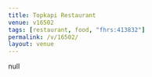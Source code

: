 ```yaml
---
title: Topkapi Restaurant
venue: v16502
tags: [restaurant, food, "fhrs:413832"]
permalink: /v/16502/
layout: venue
---
```

null